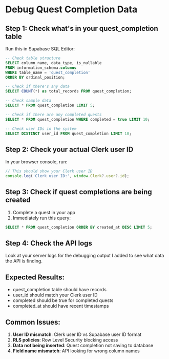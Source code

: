 # Debug Quest Completion Data

## Step 1: Check what's in your quest_completion table
Run this in Supabase SQL Editor:

```sql
-- Check table structure
SELECT column_name, data_type, is_nullable 
FROM information_schema.columns 
WHERE table_name = 'quest_completion' 
ORDER BY ordinal_position;

-- Check if there's any data
SELECT COUNT(*) as total_records FROM quest_completion;

-- Check sample data
SELECT * FROM quest_completion LIMIT 5;

-- Check if there are any completed quests
SELECT * FROM quest_completion WHERE completed = true LIMIT 10;

-- Check user IDs in the system
SELECT DISTINCT user_id FROM quest_completion LIMIT 10;
```

## Step 2: Check your actual Clerk user ID
In your browser console, run:
```javascript
// This should show your Clerk user ID
console.log('Clerk user ID:', window.Clerk?.user?.id);
```

## Step 3: Check if quest completions are being created
1. Complete a quest in your app
2. Immediately run this query:
```sql
SELECT * FROM quest_completion ORDER BY created_at DESC LIMIT 5;
```

## Step 4: Check the API logs
Look at your server logs for the debugging output I added to see what data the API is finding.

## Expected Results:
- quest_completion table should have records
- user_id should match your Clerk user ID
- completed should be true for completed quests
- completed_at should have recent timestamps

## Common Issues:
1. **User ID mismatch**: Clerk user ID vs Supabase user ID format
2. **RLS policies**: Row Level Security blocking access
3. **Data not being inserted**: Quest completion not saving to database
4. **Field name mismatch**: API looking for wrong column names
